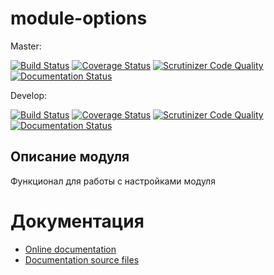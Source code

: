 # module-options


Master:

[![Build Status](https://travis-ci.org/nnx-company/module-options.svg?branch=master)](https://travis-ci.org/nnx-company/module-options)
[![Coverage Status](https://coveralls.io/repos/github/nnx-company/module-options/badge.svg?branch=master)](https://coveralls.io/github/nnx-company/module-options?branch=master)
[![Scrutinizer Code Quality](https://scrutinizer-ci.com/g/nnx-company/module-options/badges/quality-score.png?b=master)](https://scrutinizer-ci.com/g/nnx-company/module-options/?branch=master)
[![Documentation Status](https://readthedocs.org/projects/module-options/badge/?version=master)](http://module-options.readthedocs.org/ru/latest/?badge=master)


Develop:

[![Build Status](https://travis-ci.org/nnx-company/module-options.svg?branch=dev)](https://travis-ci.org/nnx-company/module-options)
[![Coverage Status](https://coveralls.io/repos/github/nnx-company/module-options/badge.svg?branch=dev)](https://coveralls.io/github/nnx-company/module-options?branch=dev)
[![Scrutinizer Code Quality](https://scrutinizer-ci.com/g/nnx-company/module-options/badges/quality-score.png?b=dev)](https://scrutinizer-ci.com/g/nnx-company/module-options/?branch=dev)
[![Documentation Status](https://readthedocs.org/projects/module-options/badge/?version=dev)](http://module-options.readthedocs.org/ru/latest/?badge=dev)


## Описание модуля

Функционал для работы с настройками модуля

# Документация
- [Online documentation](http://module-options.readthedocs.org/ru/dev/)
- [Documentation source files](doc/book/ru/)

